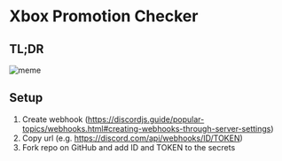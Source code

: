 # Xbox Promotion Checker

## TL;DR

![meme](https://i.redd.it/o6xypg00uac91.png)

## Setup

1. Create webhook (https://discordjs.guide/popular-topics/webhooks.html#creating-webhooks-through-server-settings)
2. Copy url (e.g. https://discord.com/api/webhooks/ID/TOKEN)
3. Fork repo on GitHub and add ID and TOKEN to the secrets
